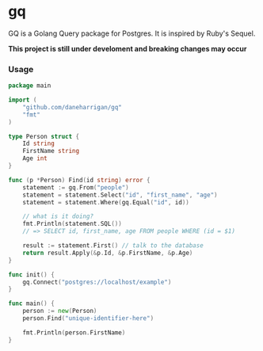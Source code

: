 # gq

GQ is a Golang Query package for Postgres. It is inspired by Ruby's Sequel.

**This project is still under develoment and breaking changes may occur**

### Usage

```go
package main

import (
	"github.com/daneharrigan/gq"
	"fmt"
)

type Person struct {
	Id string
	FirstName string
	Age int
}

func (p *Person) Find(id string) error {
	statement := gq.From("people")
	statement = statement.Select("id", "first_name", "age")
	statement = statement.Where(gq.Equal("id", id))

	// what is it doing?
	fmt.Println(statement.SQL())
	// => SELECT id, first_name, age FROM people WHERE (id = $1)

	result := statement.First() // talk to the database
	return result.Apply(&p.Id, &p.FirstName, &p.Age)
}

func init() {
	gq.Connect("postgres://localhost/example")
}

func main() {
	person := new(Person)
	person.Find("unique-identifier-here")

	fmt.Println(person.FirstName)
}
```
